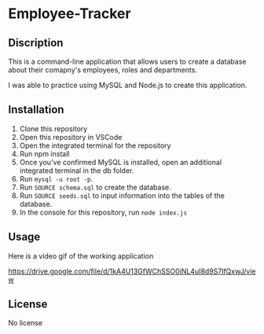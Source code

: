 # Employee-Tracker

## Discription
This is a command-line application that allows users to create a database about their comapny's employees, roles and departments.

I was able to practice using MySQL and Node.js to create this application.

## Installation
1. Clone this repository
2. Open this repository in VSCode
3. Open the integrated terminal for the repository
4. Run npm install
5. Once you've confirmed MySQL is installed, open an additional integrated terminal in the db folder.
6. Run `mysql -u root -p`.
7. Run `SOURCE schema.sql` to create the database.
8. Run `SOURCE seeds.sql` to input information into the tables of the database.
9. In the console for this repository, run `node index.js`

## Usage
Here is a video gif of the working application

https://drive.google.com/file/d/1kA4U13GfWChSSO0iNL4uI8d9S7lfQxwJ/view

## License
No license

